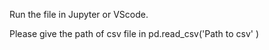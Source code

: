 Run the file in Jupyter or VScode.


Please give the path of csv file in  pd.read_csv('Path to csv' )
